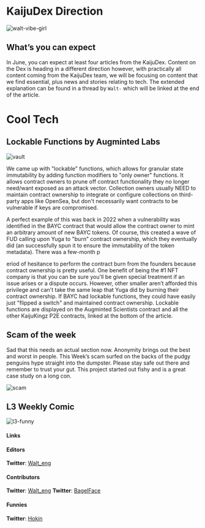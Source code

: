 # KaijuDex Direction

![walt-vibe-girl](/images/article5/walt-_cute_girl_with_cat_ear_hoody_sitting_on_the_shoulder_of_b_5215a903-5169-40f7-9137-a12aa69f36cf.png "600, 600")

## What’s you can expect
In June, you can expect at least four articles from the KaijuDex. Content on the Dex is heading in a different direction however, with practically all content coming from the KaijuDex team, we will be focusing on content that we find essential, plus news and stories relating to tech. The extended explanation can be found in a thread by `Walt-` which will be linked at the end of the article.

# Cool Tech

## Lockable Functions by Augminted Labs

![vault](/images/article5/Vaulted-functions.png "400, 400")

We came up with "lockable" functions, which allows for granular state immutability by adding function modifiers to "only owner" functions. It allows contract owners to prune off contract functionality they no longer need/want exposed as an attack vector. Collection owners usually NEED to maintain contract ownership to integrate or configure collections on third-party apps like OpenSea, but don't necessarily want contracts to be vulnerable if keys are compromised.

A perfect example of this was back in 2022 when a vulnerability was identified in the BAYC contract that would allow the contract owner to mint an arbitrary amount of new BAYC tokens. Of course, this created a wave of FUD calling upon Yuga to "burn" contract ownership, which they eventually did (an successfully spun it to ensure the immutability of the token metadata). There was a few-month p

eriod of hesitance to perform the contract burn from the founders because contract ownership is pretty useful. One benefit of being the #1 NFT company is that you can be sure you'll be given special treatment if an issue arises or a dispute occurs. However, other smaller aren’t afforded this privilege and can't take the same leap that Yuga did by burning their contract ownership. If BAYC had lockable functions, they could have easily just "flipped a switch" and maintained contract ownership. Lockable functions are displayed on the Augminted Scientists contract and all the other KaijuKingz P2E contracts, linked at the bottom of the article.

##  Scam of the week

Sad that this needs an actual section now. Anonymity brings out the best and worst in people. This Week’s scam surfed on the backs of the pudgy penguins hype straight into the dumpster. Please stay safe out there and remember to trust your gut. This project started out fishy and is a great case study on a long con.



![scam](/images/article5/Scam-Of-The-Week.jpeg "600, 600")




## L3 Weekly Comic
![l3-funny](/images/article5/L3_I_Want_KOK.png "800, 800")

#### Links

#### Editors
**Twitter**: [Walt_eng](https://twitter.com/Walt_eng)

#### Contributors
**Twitter**: [Walt_eng](https://twitter.com/Walt_eng)
**Twitter**: [BagelFace](https://twitter.com/Walt_eng)

#### Funnies

**Twitter**: [Hokin](https://twitter.com/hokin26)
